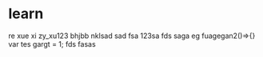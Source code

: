 # learn
re
xue xi
zy_xu123
bhjbb
nklsad
sad
fsa
123sa
fds
saga
eg
fuagegan2()=>{}
var tes
gargt = 1;
fds
fasas